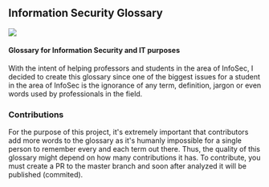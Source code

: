 ## Information Security Glossary
![](https://img.shields.io/badge/status-developing-yellow)

 #### Glossary for Information Security and IT purposes
 With the intent of helping professors and students in the area of InfoSec, I decided to create this glossary since one of the biggest issues for a student in the area of InfoSec is the ignorance of any term, definition, jargon or even words used by professionals in the field.
 
 ### Contributions
 For the purpose of this project, it's extremely important that contributors add more words to the glossary as it's humanly impossible for a single person to remember every and each term out there. Thus, the quality of this glossary might depend on how many contributions it has. To contribute, you must create a PR to the master branch and soon after analyzed it will be published (commited).
